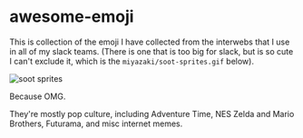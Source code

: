 # awesome-emoji
This is collection of the emoji I have collected from the interwebs that I use in all of my slack teams. (There is one that is too big for slack, but is so cute I can't exclude it, which is the `miyazaki/soot-sprites.gif` below).

![soot sprites](https://github.com/snipe/awesome-emoji/blob/master/miyazaki/soot-sprites.gif "Soot Sprites")

Because OMG.

They're mostly pop culture, including Adventure Time, NES Zelda and Mario Brothers, Futurama, and misc internet memes. 
